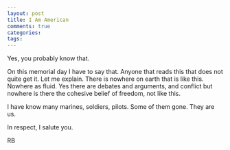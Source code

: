```yaml
---
layout: post
title: I Am American
comments: true
categories:
tags:
---
```

Yes, you probably know that.

On this memorial day I have to say that. Anyone that reads this that does not quite get it. Let me explain. There is nowhere on earth that is like this. Nowhere as fluid. Yes there are debates and arguments, and conflict but nowhere is there the cohesive belief of freedom, not like this.

I have know many marines, soldiers, pilots. Some of them gone. They are us.

In respect, I salute you.

RB